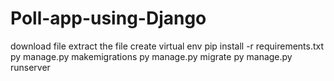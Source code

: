 # Poll-app-using-Django
download file
extract the file
create virtual env 
pip install -r requirements.txt
py manage.py makemigrations
py manage.py migrate
py manage.py runserver 

